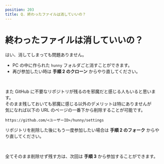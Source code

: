 ```yaml
---
position: 203
title: Q. 終わったファイルは消していいの？
---
```


# 終わったファイルは消していいの？

はい、消してしまっても問題ありません。

- PC の中に作られた `hunny` フォルダごと消すことができます。
- 再び参加したい時は **手順 2 のクローン** からやり直してください。

<br />

また GitHub に不要なリポジトリが残るのを邪魔だと感じる人もいると思います。  
そのまま残しておいても邪魔に感じる以外のデメリットは特にありませんが  
気になれば以下の URL のページの一番下から削除することが可能です。

```
https://github.com/<ユーザーID>/hunny/settings
```

リポジトリを削除した後にもう一度参加したい場合は **手順 2 のフォーク** からやり直してください。

<br />

全てそのまま削除せず残す方は、次回は **手順 3** から参加することができます。
